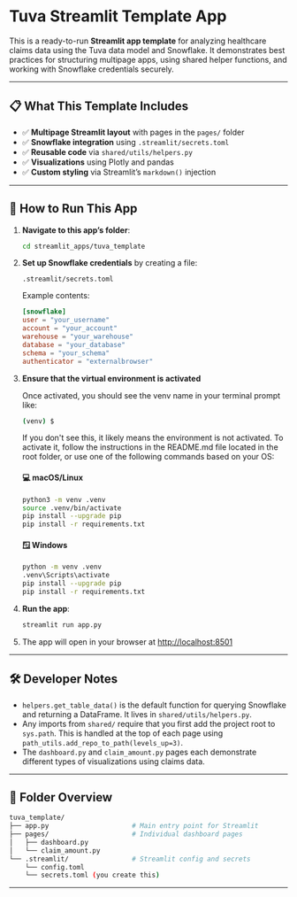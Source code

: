 # Tuva Streamlit Template App

This is a ready-to-run **Streamlit app template** for analyzing healthcare claims data using the Tuva data model and Snowflake. It demonstrates best practices for structuring multipage apps, using shared helper functions, and working with Snowflake credentials securely.

---

## 📋 What This Template Includes

- ✅ **Multipage Streamlit layout** with pages in the `pages/` folder
- ✅ **Snowflake integration** using `.streamlit/secrets.toml`
- ✅ **Reusable code** via `shared/utils/helpers.py`
- ✅ **Visualizations** using Plotly and pandas
- ✅ **Custom styling** via Streamlit’s `markdown()` injection

---

## 🚀 How to Run This App

1. **Navigate to this app’s folder**:

   ```bash
   cd streamlit_apps/tuva_template
   ```

2. **Set up Snowflake credentials** by creating a file:

   ```
   .streamlit/secrets.toml
   ```

   Example contents:

   ```toml
   [snowflake]
   user = "your_username"
   account = "your_account"
   warehouse = "your_warehouse"
   database = "your_database"
   schema = "your_schema"
   authenticator = "externalbrowser"
   ```

3. **Ensure that the virtual environment is activated**

   Once activated, you should see the venv name in your terminal prompt like:

   ```bash
   (venv) $
   ```

   If you don't see this, it likely means the environment is not activated.
   To activate it, follow the instructions in the README.md file located in the root folder, or use one of the following commands based on your OS:

   #### 💻 macOS/Linux
      ```bash
      python3 -m venv .venv
      source .venv/bin/activate
      pip install --upgrade pip
      pip install -r requirements.txt
      ```

   #### 🪟 Windows
      ```bash
      python -m venv .venv
      .venv\Scripts\activate
      pip install --upgrade pip
      pip install -r requirements.txt
      ```

3. **Run the app**:

   ```bash
   streamlit run app.py
   ```

4. The app will open in your browser at [http://localhost:8501](http://localhost:8501)

---

## 🛠 Developer Notes

- `helpers.get_table_data()` is the default function for querying Snowflake and returning a DataFrame. It lives in `shared/utils/helpers.py`.
- Any imports from `shared/` require that you first add the project root to `sys.path`. This is handled at the top of each page using `path_utils.add_repo_to_path(levels_up=3)`.
- The `dashboard.py` and `claim_amount.py` pages each demonstrate different types of visualizations using claims data.

---

## 📁 Folder Overview

```bash
tuva_template/
├── app.py                     # Main entry point for Streamlit
├── pages/                     # Individual dashboard pages
│   ├── dashboard.py
│   └── claim_amount.py
└── .streamlit/                # Streamlit config and secrets
    └── config.toml
    └── secrets.toml (you create this)
```

---